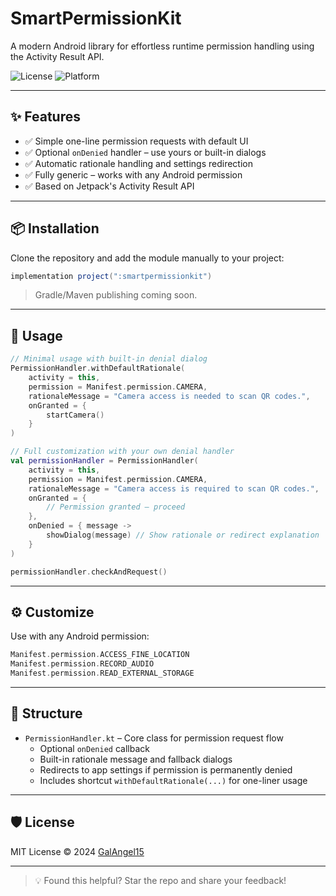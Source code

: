 # SmartPermissionKit

A modern Android library for effortless runtime permission handling using the Activity Result API.

![License](https://img.shields.io/github/license/GalAngel15/SmartPermissionKit)
![Platform](https://img.shields.io/badge/platform-Android-blue)

---

## ✨ Features

* ✅ Simple one-line permission requests with default UI
* ✅ Optional `onDenied` handler – use yours or built-in dialogs
* ✅ Automatic rationale handling and settings redirection
* ✅ Fully generic – works with any Android permission
* ✅ Based on Jetpack's Activity Result API

---

## 📦 Installation

Clone the repository and add the module manually to your project:

```groovy
implementation project(":smartpermissionkit")
```

> Gradle/Maven publishing coming soon.

---

## 🚀 Usage

```kotlin
// Minimal usage with built-in denial dialog
PermissionHandler.withDefaultRationale(
    activity = this,
    permission = Manifest.permission.CAMERA,
    rationaleMessage = "Camera access is needed to scan QR codes.",
    onGranted = {
        startCamera()
    }
)
```
```kotlin
// Full customization with your own denial handler
val permissionHandler = PermissionHandler(
    activity = this,
    permission = Manifest.permission.CAMERA,
    rationaleMessage = "Camera access is required to scan QR codes.",
    onGranted = {
        // Permission granted – proceed
    },
    onDenied = { message ->
        showDialog(message) // Show rationale or redirect explanation
    }
)

permissionHandler.checkAndRequest()
```

---

## ⚙️ Customize

Use with any Android permission:

```kotlin
Manifest.permission.ACCESS_FINE_LOCATION
Manifest.permission.RECORD_AUDIO
Manifest.permission.READ_EXTERNAL_STORAGE
```

---

## 📂 Structure

* `PermissionHandler.kt` – Core class for permission request flow
  - Optional `onDenied` callback
  - Built-in rationale message and fallback dialogs
  - Redirects to app settings if permission is permanently denied
  - Includes shortcut `withDefaultRationale(...)` for one-liner usage

---

## 🛡️ License

MIT License © 2024 [GalAngel15](https://github.com/GalAngel15)

---

> 💡 Found this helpful? Star the repo and share your feedback!
